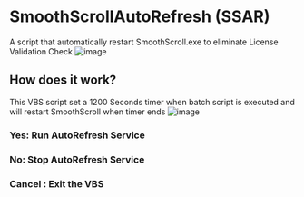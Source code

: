 # SmoothScrollAutoRefresh (SSAR)
A script that automatically restart SmoothScroll.exe to eliminate License Validation Check
![image](https://github.com/TatshSiow/SmoothScrollAutoRefresh/assets/100989709/d55e3615-bdf1-4aaf-b5f5-832f6722f534)


## How does it work?
This VBS script set a 1200 Seconds timer when batch script is executed and will restart SmoothScroll when timer ends
![image](https://github.com/TatshSiow/SmoothScrollAutoRefresh/assets/100989709/58cfd9f1-83b0-4ace-a6e7-3b64cf607ee4)


### Yes: Run AutoRefresh Service
### No: Stop AutoRefresh Service
### Cancel : Exit the VBS
